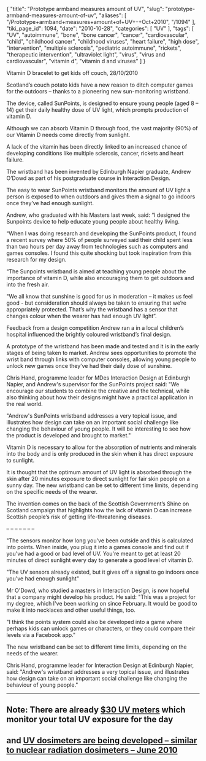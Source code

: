 {
    "title": "Prototype armband measures amount of UV",
    "slug": "prototype-armband-measures-amount-of-uv",
    "aliases": [
        "/Prototype+armband+measures+amount+of+UV+-+Oct+2010",
        "/1094"
    ],
    "tiki_page_id": 1094,
    "date": "2010-10-28",
    "categories": [
        "UV"
    ],
    "tags": [
        "UV",
        "autoimmune",
        "bone",
        "bone cancer",
        "cancer",
        "cardiovascular",
        "child",
        "childhood cancer",
        "childhood viruses",
        "heart failure",
        "high dose",
        "intervention",
        "multiple sclerosis",
        "pediatric autoimmune",
        "rickets",
        "therapeutic intervention",
        "ultraviolet light",
        "virus",
        "virus and cardiovascular",
        "vitamin d",
        "vitamin d and viruses"
    ]
}


Vitamin D bracelet to get kids off couch, 28/10/2010

Scotland’s couch potato kids have a new reason to ditch computer games for the outdoors – thanks to a pioneering new sun-monitoring wristband.

The device, called SunPoints, is designed to ensure young people (aged 8 – 14) get their daily healthy dose of UV light, which prompts production of vitamin D.

Although we can absorb Vitamin D through food, the vast majority (90%) of our Vitamin D needs come directly from sunlight.

A lack of the vitamin has been directly linked to an increased chance of developing conditions like multiple sclerosis, cancer, rickets and heart failure.

The wristband has been invented by Edinburgh Napier graduate, Andrew O’Dowd as part of his postgraduate course in Interaction Design.

The easy to wear SunPoints wristband monitors the amount of UV light a person is exposed to when outdoors and gives them a signal to go indoors once they’ve had enough sunlight.

Andrew, who graduated with his Masters last week, said: “I designed the Sunpoints device to help educate young people about healthy living.

“When I was doing research and developing the SunPoints product, I found a recent survey where 50% of people surveyed said their child spent less than two hours per day away from technologies such as computers and games consoles. I found this quite shocking but took inspiration from this research for my design.

“The Sunpoints wristband is aimed at teaching young people about the importance of vitamin D, while also encouraging them to get outdoors and into the fresh air.

"We all know that sunshine is good for us in moderation – it makes us feel good - but consideration should always be taken to ensuring that we’re appropriately protected. That’s why the wristband has a sensor that changes colour when the wearer has had enough UV light”. 

Feedback from a design competition Andrew ran a in a local children’s hospital influenced the brightly coloured wristband’s final design.

A prototype of the wristband has been made and tested and it is in the early stages of being taken to market. Andrew sees opportunities to promote the wrist band through links with computer consoles, allowing young people to unlock new games once they’ve had their daily dose of sunshine.

Chris Hand, programme leader for MDes Interaction Design at Edinburgh Napier, and Andrew's supervisor for the SunPoints project said: "We encourage our students to combine the creative and the technical, while also thinking about how their designs might have a practical application in the real world.  

"Andrew's SunPoints wristband addresses a very topical issue, and illustrates how design can take on an important social challenge like changing the behaviour of young people. It will be interesting to see how the product is developed and brought to market."

Vitamin D is necessary to allow for the absorption of nutrients and minerals into the body and is only produced in the skin when it has direct exposure to sunlight. 

It is thought that the optimum amount of UV light is absorbed through the skin after 20 minutes exposure to direct sunlight for fair skin people on a sunny day. The new wristband can be set to different time limits, depending on the specific needs of the wearer.

The invention comes on the back of the Scottish Government’s Shine on Scotland campaign that highlights how the lack of vitamin D can increase Scottish people’s risk of getting life-threatening diseases.

– – – – – – – 

"The sensors monitor how long you've been outside and this is calculated into points. When inside, you plug it into a games console and find out if you've had a good or bad level of UV. You're meant to get at least 20 minutes of direct sunlight every day to generate a good level of vitamin D.

"The UV sensors already existed, but it gives off a signal to go indoors once you've had enough sunlight"

Mr O'Dowd, who studied a masters in Interaction Design, is now hopeful that a company might develop his product. He said: "This was a project for my degree, which I've been working on since February. It would be good to make it into necklaces and other useful things, too.

"I think the points system could also be developed into a game where perhaps kids can unlock games or characters, or they could compare their levels via a Facebook app."

The new wristband can be set to different time limits, depending on the needs of the wearer.

Chris Hand, programme leader for Interaction Design at Edinburgh Napier, said: "Andrew's wristband addresses a very topical issue, and illustrates how design can take on an important social challenge like changing the behaviour of young people."

- - - - - - - - 

## Note: There are already [$30 UV meters](/tags/30-uv-meters.html) which monitor your total UV exposure for the day

## and [UV dosimeters are being developed – similar to nuclear radiation dosimeters – June 2010](/posts/uv-dosimeters-are-being-developed-similar-to-nuclear-radiation-dosimeters)